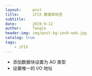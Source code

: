 ```yaml
---
layout:     post
title:      iFIX 数据库标签
subtitle:   
date:       2019-9-12
author:     Tangle
header-img: img/post-bg-ios9-web.jpg
catalog: true
tags:
    - iFIX
---
```


- 添加数据块设置为 AO 类型
- 设置唯一的 I/O 地址
